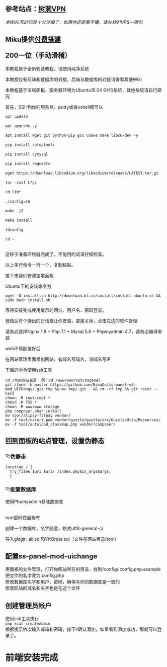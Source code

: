## 参考站点：[树洞VPN](https://vpn.myqdu.cn/)
_<p>本WIKI写的已经十分详细了，如果你还是看不懂，请左转91VPS一键包</p>_

<h2>Miku提供<a href=//t.me/myqdu>付费搭建</a></p>200一位（手动滑稽）</h2>
<p>本教程属于全新安装教程，请使用纯净系统</p>
<p>本教程仅有前端和数据库的对接，后端与数据库的对接请查看其他Wiki</p>
<p>本教程基于宝塔面板，服务器环境为Ubuntu16.04 64位系统，其他系统请自行研究</p>
<p>首先，SSH到你的服务器，putty或者xshell都可以</p>
<pre>
<code>apt update</code><br />
<code>apt upgrade -y</code><br />
<code>apt install wget git python-pip gcc cmake make libc6-dev -y</code><br />
<code>pip install setuptools</code><br />
<code>pip install cymysql</code><br />
<code>pip install requests</code><br />
<code>wget https://download.libsodium.org/libsodium/releases/LATEST.tar.gz</code><br />
<code>tar -zxvf L*gz</code><br />
<code>cd lib*</code><br />
<code>./configure</code><br />
<code>make -j2</code><br />
<code>make install</code><br />
<code>ldconfig</code><br />
<code>cd ~</code><br />
</pre>

<p>这样子准备环境就完成了，不能用的话请仔细检查。</p>
<p>以上多行命令一行一个，复制粘贴。</p>

<p>接下来我们安装宝塔面板</p>

<p>Ubuntu下的安装命令为<pre><code>wget -O install.sh http://download.bt.cn/install/install-ubuntu.sh && sudo bash install.sh</code></pre></p>
<p>等待安装完成使用提示的网址、用户名、密码登录。</p>
<p>登陆后有个弹出的对话框让你安装，直接关掉，点击左边的软件管理</p>
<p>请务必选择Nginx 1.8 + Php 7.1 + Mysql 5.6 + Phpmyadmin 4.7，请务必编译安装</p> 
<p>web环境配置好后</p>
<p>在网站管理里面添加网站，有域名写域名，没域名写IP</p>
下面的命令使用ssh工具<br>
<pre><code>cd /你的网站目录  例：cd /www/wwwroot/sspanel
git clone -b master https://github.com/NimaQu/ss-panel-v3-mod_UIChanges.git tmp && mv tmp/.git . && rm -rf tmp && git reset --hard
chown -R root:root *
chmod -R 755 *
chown -R www:www storage
php composer.phar install
mv tool/alipay-f2fpay vendor/
mv -f tool/cacert.pem vendor/guzzle/guzzle/src/Guzzle/Http/Resources/
mv -f tool/autoload_classmap.php vendor/composer/
</code></pre>

## 回到面板的站点管理，设置伪静态<br>
<h3>
<a id="user-content-伪静态" class="anchor" href="#%E4%BC%AA%E9%9D%99%E6%80%81" aria-hidden="true"><svg class="octicon octicon-link" viewbox="0 0 16 16" version="1.1" width="16" height="16" aria-hidden="true"><path fill-rule="evenodd" d="M4 9h1v1H4c-1.5 0-3-1.69-3-3.5S2.55 3 4 3h4c1.45 0 3 1.69 3 3.5 0 1.41-.91 2.72-2 3.25V8.59c.58-.45 1-1.27 1-2.09C10 5.22 8.98 4 8 4H4c-.98 0-2 1.22-2 2.5S3 9 4 9zm9-3h-1v1h1c1 0 2 1.22 2 2.5S13.98 12 13 12H9c-.98 0-2-1.22-2-2.5 0-.83.42-1.64 1-2.09V6.25c-1.09.53-2 1.84-2 3.25C6 11.31 7.55 13 9 13h4c1.45 0 3-1.69 3-3.5S14.5 6 13 6z"></path></svg></a>伪静态</h3>
<pre><code>location / {
  try_files $uri $uri/ /index.php$is_args$args;
  }
</code></pre>
<h3>
<a id="user-content-配置数据库" class="anchor" href="#%E9%85%8D%E7%BD%AE%E6%95%B0%E6%8D%AE%E5%BA%93" aria-hidden="true"><svg class="octicon octicon-link" viewbox="0 0 16 16" version="1.1" width="16" height="16" aria-hidden="true"><path fill-rule="evenodd" d="M4 9h1v1H4c-1.5 0-3-1.69-3-3.5S2.55 3 4 3h4c1.45 0 3 1.69 3 3.5 0 1.41-.91 2.72-2 3.25V8.59c.58-.45 1-1.27 1-2.09C10 5.22 8.98 4 8 4H4c-.98 0-2 1.22-2 2.5S3 9 4 9zm9-3h-1v1h1c1 0 2 1.22 2 2.5S13.98 12 13 12H9c-.98 0-2-1.22-2-2.5 0-.83.42-1.64 1-2.09V6.25c-1.09.53-2 1.84-2 3.25C6 11.31 7.55 13 9 13h4c1.45 0 3-1.69 3-3.5S14.5 6 13 6z"></path></svg></a>配置数据库</h3>
<p>使用Phpmyadmin登陆数据库</p><br>root密码在面板有</code>
<p>创建一个数据库，名字随意，格式utf8-general-ci</p>
<p>导入glzgin_all.sql和YftOrder.sql（文件在网站目录/tool）</p>

## 配置ss-panel-mod-uichange<br>
用面板的文件管理，打开你网站所在的目录，找到/config/.config.php.example<br>
把文件的名字改为.config.php<br>
修改数据库名字和用户、密码，确保与你的数据库是一致的<br>
修改网站的域名和名字也是在这个文件<br>
## 创建管理员帐户<br>
使用ssh工具执行<br>
<code>php xcat createAdmin</code><br>
根据提示依次输入邮箱和密码，按下<code>Y</code>确认添加，如果看到添加成功，那就可以登录了。

# 前端安装完成